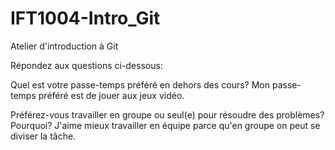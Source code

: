 # IFT1004-Intro_Git
Atelier d'introduction à Git

Répondez aux questions ci-dessous:

Quel est votre passe-temps préféré en dehors des cours? Mon passe-temps préféré est de jouer aux jeux vidéo.

Préférez-vous travailler en groupe ou seul(e) pour résoudre des problèmes? Pourquoi? J'aime mieux travailler en équipe parce qu'en groupe on peut se diviser la tâche.

